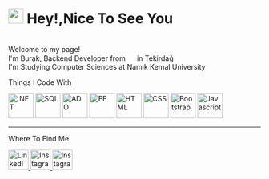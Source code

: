<h1><img src="https://emojis.slackmojis.com/emojis/images/1531849430/4246/blob-sunglasses.gif?1531849430" width="30"/> Hey!,Nice To See You</h1>

</br> Welcome to my page! </br> I'm Burak, Backend Developer from <img src="https://cdn-icons-png.flaticon.com/512/3909/3909414.png" width="15"> in Tekirdağ </br>
I'm Studying Computer Sciences at Namık Kemal University
<p> Things I Code With 
<p>
<img alt=".NET" src="https://cdn-icons-png.flaticon.com/512/2748/2748383.png" Width="50">
<img alt="SQL" src="https://cdn-icons-png.flaticon.com/512/4492/4492311.png" Width="50">
<img alt="ADO" src="https://static.wikia.nocookie.net/windows/images/4/49/Adonet-300x225.png/revision/latest?cb=20190407170848" Height="50">
<img alt="EF" src="https://miro.medium.com/v2/resize:fit:1200/0*o30pABZyehcBLKip.png" Height="50">
<img alt="HTML" src="https://pics.freeicons.io/uploads/icons/png/14072054271548141949-512.png" Width="50">
<img alt="CSS" src="https://pics.freeicons.io/uploads/icons/png/21337745421536211768-512.png" Width="50">
<img alt="Bootstrap" src="https://cdn-icons-png.flaticon.com/512/5968/5968672.png" Width="50">
<img alt="Javascript" src="https://cdn-icons-png.flaticon.com/512/1199/1199124.png" Width="50">
<hr>
Where To Find Me
<p>
<a href="https://www.linkedin.com/in/burak-toryan-3a526b235/" target="_blank"><img alt="LinkedIn" src="https://cdn-icons-png.flaticon.com/512/1384/1384072.png" Width="40" />
<a href="https://www.instagram.com/toryanburak/?next=%2F" target="_blank"><img alt="Instagram" src="https://cdn-icons-png.flaticon.com/512/3955/3955027.png" Width="40" />
<a href="https://mail.google.com/mail/u/0/?tab=rm&ogbl#inbox?compose=CllgCKCJFQhDpfxVXlCfZWgGCfWXJBRpsXslsQqKDKJVXmFFBtNQGRsvDHspJxcDMVzHhZnbSgV" target="_blank"><img alt="Instagram" src="https://cdn-icons-png.flaticon.com/512/5968/5968534.png" Width="40" />
